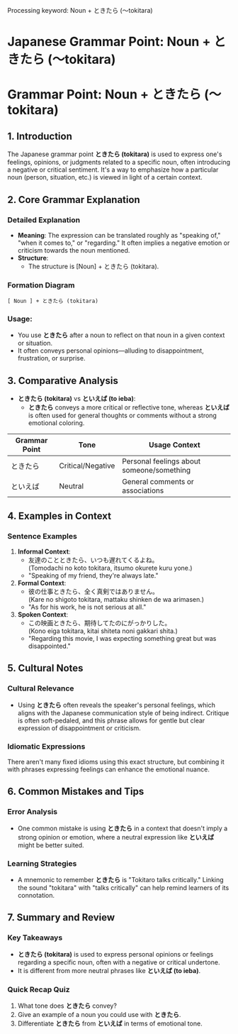 Processing keyword: Noun + ときたら (〜tokitara)
# Japanese Grammar Point: Noun + ときたら (〜tokitara)
# Grammar Point: Noun + ときたら (〜tokitara)
## 1. Introduction
The Japanese grammar point **ときたら (tokitara)** is used to express one's feelings, opinions, or judgments related to a specific noun, often introducing a negative or critical sentiment. It's a way to emphasize how a particular noun (person, situation, etc.) is viewed in light of a certain context.
## 2. Core Grammar Explanation
### Detailed Explanation
- **Meaning**: The expression can be translated roughly as "speaking of," "when it comes to," or "regarding." It often implies a negative emotion or criticism towards the noun mentioned.
- **Structure**: 
  - The structure is [Noun] + ときたら (tokitara).
  
### Formation Diagram
```
[ Noun ] + ときたら (tokitara)
```
### Usage:
- You use **ときたら** after a noun to reflect on that noun in a given context or situation.
- It often conveys personal opinions—alluding to disappointment, frustration, or surprise.
## 3. Comparative Analysis
- **ときたら (tokitara)** vs **といえば (to ieba)**:
  - **ときたら** conveys a more critical or reflective tone, whereas **といえば** is often used for general thoughts or comments without a strong emotional coloring.
  
| Grammar Point | Tone              | Usage Context                       |
|---------------|-------------------|------------------------------------|
| ときたら     | Critical/Negative  | Personal feelings about someone/something |
| といえば     | Neutral            | General comments or associations   |
## 4. Examples in Context
### Sentence Examples
1. **Informal Context**:  
   - 友達のことときたら、いつも遅れてくるよね。  
   (Tomodachi no koto tokitara, itsumo okurete kuru yone.)  
   - "Speaking of my friend, they're always late."
2. **Formal Context**:  
   - 彼の仕事ときたら、全く真剣ではありません。  
   (Kare no shigoto tokitara, mattaku shinken de wa arimasen.)  
   - "As for his work, he is not serious at all."
3. **Spoken Context**:  
   - この映画ときたら、期待してたのにがっかりした。  
   (Kono eiga tokitara, kitai shiteta noni gakkari shita.)  
   - "Regarding this movie, I was expecting something great but was disappointed."
## 5. Cultural Notes
### Cultural Relevance
- Using **ときたら** often reveals the speaker's personal feelings, which aligns with the Japanese communication style of being indirect. Critique is often soft-pedaled, and this phrase allows for gentle but clear expression of disappointment or criticism.
### Idiomatic Expressions
There aren't many fixed idioms using this exact structure, but combining it with phrases expressing feelings can enhance the emotional nuance. 
## 6. Common Mistakes and Tips
### Error Analysis
- One common mistake is using **ときたら** in a context that doesn't imply a strong opinion or emotion, where a neutral expression like **といえば** might be better suited.
### Learning Strategies
- A mnemonic to remember **ときたら** is "Tokitaro talks critically." Linking the sound "tokitara" with "talks critically" can help remind learners of its connotation.
## 7. Summary and Review
### Key Takeaways
- **ときたら (tokitara)** is used to express personal opinions or feelings regarding a specific noun, often with a negative or critical undertone.
- It is different from more neutral phrases like **といえば (to ieba)**.
    
### Quick Recap Quiz
1. What tone does **ときたら** convey?  
2. Give an example of a noun you could use with **ときたら**.
3. Differentiate **ときたら** from **といえば** in terms of emotional tone.
